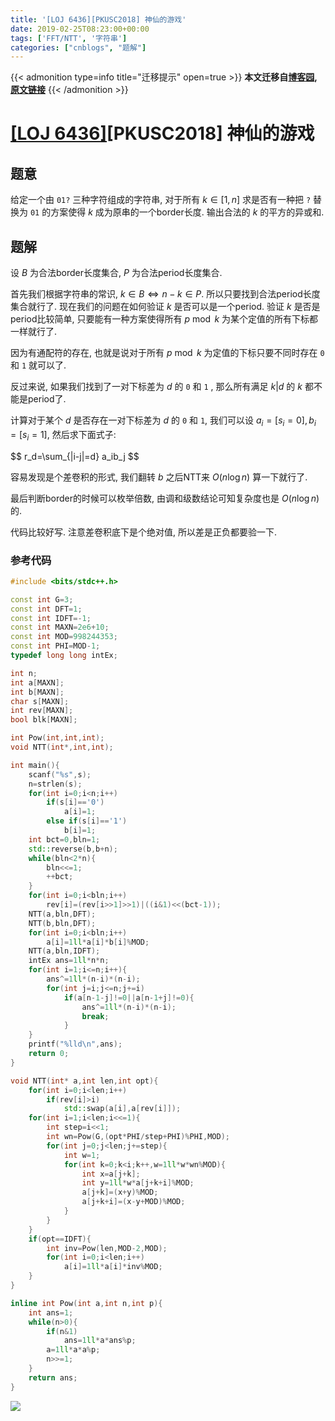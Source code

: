 ```yaml
---
title: '[LOJ 6436][PKUSC2018] 神仙的游戏'
date: 2019-02-25T08:23:00+00:00
tags: ['FFT/NTT', '字符串']
categories: ["cnblogs", "题解"]
---
```

{{< admonition type=info title="迁移提示" open=true >}}
**本文迁移自[博客园](https://rvalue.cnblogs.com), [原文链接](http://www.cnblogs.com/rvalue/archive/2019/02/25/10431585.html)**
{{< /admonition >}}

# [[LOJ 6436]](https://loj.ac/problem/6436)[PKUSC2018] 神仙的游戏

## 题意

给定一个由 `01?` 三种字符组成的字符串, 对于所有 $k\in[1,n]$ 求是否有一种把 `?` 替换为 `01` 的方案使得 $k$ 成为原串的一个border长度. 输出合法的 $k$ 的平方的异或和.

## 题解

设 $B$ 为合法border长度集合, $P$ 为合法period长度集合.

首先我们根据字符串的常识, $k\in B\Leftrightarrow n-k\in P$. 所以只要找到合法period长度集合就行了. 现在我们的问题在如何验证 $k$ 是否可以是一个period. 验证 $k$ 是否是period比较简单, 只要能有一种方案使得所有 $p\bmod k$ 为某个定值的所有下标都一样就行了.

因为有通配符的存在, 也就是说对于所有 $p\bmod k$ 为定值的下标只要不同时存在 `0` 和 `1` 就可以了.

反过来说, 如果我们找到了一对下标差为 $d$ 的 `0` 和 `1` , 那么所有满足 $k|d$ 的 $k$ 都不能是period了.

计算对于某个 $d$ 是否存在一对下标差为 $d$ 的 `0` 和 `1`, 我们可以设 $a_i=[s_i=0],b_i=[s_i=1]$, 然后求下面式子:

<div>
$$
r_d=\sum_{|i-j|=d} a_ib_j
$$
</div>

容易发现是个差卷积的形式, 我们翻转 $b$ 之后NTT来 $O(n\log n)$ 算一下就行了.

最后判断border的时候可以枚举倍数, 由调和级数结论可知复杂度也是 $O(n\log n)$ 的.

代码比较好写. 注意差卷积底下是个绝对值, 所以差是正负都要验一下.

### 参考代码

```cpp
#include <bits/stdc++.h>

const int G=3;
const int DFT=1;
const int IDFT=-1;
const int MAXN=2e6+10;
const int MOD=998244353;
const int PHI=MOD-1;
typedef long long intEx;

int n;
int a[MAXN];
int b[MAXN];
char s[MAXN];
int rev[MAXN];
bool blk[MAXN];

int Pow(int,int,int);
void NTT(int*,int,int);

int main(){
	scanf("%s",s);
	n=strlen(s);
	for(int i=0;i<n;i++)
		if(s[i]=='0')
			a[i]=1;
		else if(s[i]=='1')
			b[i]=1;
	int bct=0,bln=1;
	std::reverse(b,b+n);
	while(bln<2*n){
		bln<<=1;
		++bct;
	}
	for(int i=0;i<bln;i++)
		rev[i]=(rev[i>>1]>>1)|((i&1)<<(bct-1));
	NTT(a,bln,DFT);
	NTT(b,bln,DFT);
	for(int i=0;i<bln;i++)
		a[i]=1ll*a[i]*b[i]%MOD;
	NTT(a,bln,IDFT);
	intEx ans=1ll*n*n;
	for(int i=1;i<=n;i++){
		ans^=1ll*(n-i)*(n-i);
		for(int j=i;j<=n;j+=i)
			if(a[n-1-j]!=0||a[n-1+j]!=0){
				ans^=1ll*(n-i)*(n-i);
				break;
			}
	}
	printf("%lld\n",ans);
	return 0;
}

void NTT(int* a,int len,int opt){
	for(int i=0;i<len;i++)
		if(rev[i]>i)
			std::swap(a[i],a[rev[i]]);
	for(int i=1;i<len;i<<=1){
		int step=i<<1;
		int wn=Pow(G,(opt*PHI/step+PHI)%PHI,MOD);
		for(int j=0;j<len;j+=step){
			int w=1;
			for(int k=0;k<i;k++,w=1ll*w*wn%MOD){
				int x=a[j+k];
				int y=1ll*w*a[j+k+i]%MOD;
				a[j+k]=(x+y)%MOD;
				a[j+k+i]=(x-y+MOD)%MOD;
			}
		}
	}
	if(opt==IDFT){
		int inv=Pow(len,MOD-2,MOD);
		for(int i=0;i<len;i++)
			a[i]=1ll*a[i]*inv%MOD;
	}
}

inline int Pow(int a,int n,int p){
	int ans=1;
	while(n>0){
		if(n&1)
			ans=1ll*a*ans%p;
		a=1ll*a*a%p;
		n>>=1;
	}
	return ans;
}
```

![](https://pic.rvalue.moe/2021/08/02/5454132bd68c7.png)

